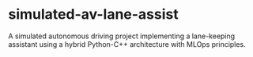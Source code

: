 # simulated-av-lane-assist
A simulated autonomous driving project implementing a lane-keeping assistant using a hybrid Python-C++ architecture with MLOps principles.
